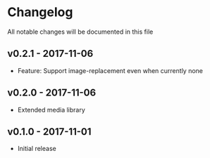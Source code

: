 # Changelog

All notable changes will be documented in this file

## v0.2.1 - 2017-11-06
- Feature: Support image-replacement even when currently none

## v0.2.0 - 2017-11-06
- Extended media library

## v0.1.0 - 2017-11-01
- Initial release